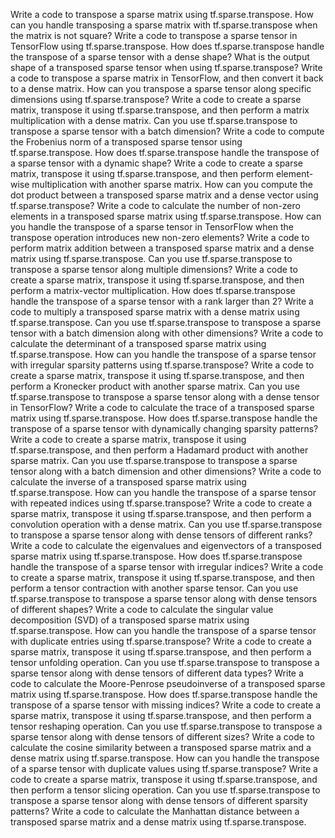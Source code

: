 Write a code to transpose a sparse matrix using tf.sparse.transpose.
How can you handle transposing a sparse matrix with tf.sparse.transpose when the matrix is not square?
Write a code to transpose a sparse tensor in TensorFlow using tf.sparse.transpose.
How does tf.sparse.transpose handle the transpose of a sparse tensor with a dense shape?
What is the output shape of a transposed sparse tensor when using tf.sparse.transpose?
Write a code to transpose a sparse matrix in TensorFlow, and then convert it back to a dense matrix.
How can you transpose a sparse tensor along specific dimensions using tf.sparse.transpose?
Write a code to create a sparse matrix, transpose it using tf.sparse.transpose, and then perform a matrix multiplication with a dense matrix.
Can you use tf.sparse.transpose to transpose a sparse tensor with a batch dimension?
Write a code to compute the Frobenius norm of a transposed sparse tensor using tf.sparse.transpose.
How does tf.sparse.transpose handle the transpose of a sparse tensor with a dynamic shape?
Write a code to create a sparse matrix, transpose it using tf.sparse.transpose, and then perform element-wise multiplication with another sparse matrix.
How can you compute the dot product between a transposed sparse matrix and a dense vector using tf.sparse.transpose?
Write a code to calculate the number of non-zero elements in a transposed sparse matrix using tf.sparse.transpose.
How can you handle the transpose of a sparse tensor in TensorFlow when the transpose operation introduces new non-zero elements?
Write a code to perform matrix addition between a transposed sparse matrix and a dense matrix using tf.sparse.transpose.
Can you use tf.sparse.transpose to transpose a sparse tensor along multiple dimensions?
Write a code to create a sparse matrix, transpose it using tf.sparse.transpose, and then perform a matrix-vector multiplication.
How does tf.sparse.transpose handle the transpose of a sparse tensor with a rank larger than 2?
Write a code to multiply a transposed sparse matrix with a dense matrix using tf.sparse.transpose.
Can you use tf.sparse.transpose to transpose a sparse tensor with a batch dimension along with other dimensions?
Write a code to calculate the determinant of a transposed sparse matrix using tf.sparse.transpose.
How can you handle the transpose of a sparse tensor with irregular sparsity patterns using tf.sparse.transpose?
Write a code to create a sparse matrix, transpose it using tf.sparse.transpose, and then perform a Kronecker product with another sparse matrix.
Can you use tf.sparse.transpose to transpose a sparse tensor along with a dense tensor in TensorFlow?
Write a code to calculate the trace of a transposed sparse matrix using tf.sparse.transpose.
How does tf.sparse.transpose handle the transpose of a sparse tensor with dynamically changing sparsity patterns?
Write a code to create a sparse matrix, transpose it using tf.sparse.transpose, and then perform a Hadamard product with another sparse matrix.
Can you use tf.sparse.transpose to transpose a sparse tensor along with a batch dimension and other dimensions?
Write a code to calculate the inverse of a transposed sparse matrix using tf.sparse.transpose.
How can you handle the transpose of a sparse tensor with repeated indices using tf.sparse.transpose?
Write a code to create a sparse matrix, transpose it using tf.sparse.transpose, and then perform a convolution operation with a dense matrix.
Can you use tf.sparse.transpose to transpose a sparse tensor along with dense tensors of different ranks?
Write a code to calculate the eigenvalues and eigenvectors of a transposed sparse matrix using tf.sparse.transpose.
How does tf.sparse.transpose handle the transpose of a sparse tensor with irregular indices?
Write a code to create a sparse matrix, transpose it using tf.sparse.transpose, and then perform a tensor contraction with another sparse tensor.
Can you use tf.sparse.transpose to transpose a sparse tensor along with dense tensors of different shapes?
Write a code to calculate the singular value decomposition (SVD) of a transposed sparse matrix using tf.sparse.transpose.
How can you handle the transpose of a sparse tensor with duplicate entries using tf.sparse.transpose?
Write a code to create a sparse matrix, transpose it using tf.sparse.transpose, and then perform a tensor unfolding operation.
Can you use tf.sparse.transpose to transpose a sparse tensor along with dense tensors of different data types?
Write a code to calculate the Moore-Penrose pseudoinverse of a transposed sparse matrix using tf.sparse.transpose.
How does tf.sparse.transpose handle the transpose of a sparse tensor with missing indices?
Write a code to create a sparse matrix, transpose it using tf.sparse.transpose, and then perform a tensor reshaping operation.
Can you use tf.sparse.transpose to transpose a sparse tensor along with dense tensors of different sizes?
Write a code to calculate the cosine similarity between a transposed sparse matrix and a dense matrix using tf.sparse.transpose.
How can you handle the transpose of a sparse tensor with duplicate values using tf.sparse.transpose?
Write a code to create a sparse matrix, transpose it using tf.sparse.transpose, and then perform a tensor slicing operation.
Can you use tf.sparse.transpose to transpose a sparse tensor along with dense tensors of different sparsity patterns?
Write a code to calculate the Manhattan distance between a transposed sparse matrix and a dense matrix using tf.sparse.transpose.